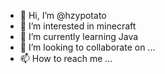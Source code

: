 - 👋 Hi, I’m @hzypotato
- 👀 I’m interested in minecraft
- 🌱 I’m currently learning Java
- 💞️ I’m looking to collaborate on ...
- 📫 How to reach me ...

<!---
hzypotato/hzypotato is a ✨ special ✨ repository because its `README.md` (this file) appears on your GitHub profile.
You can click the Preview link to take a look at your changes.
--->
